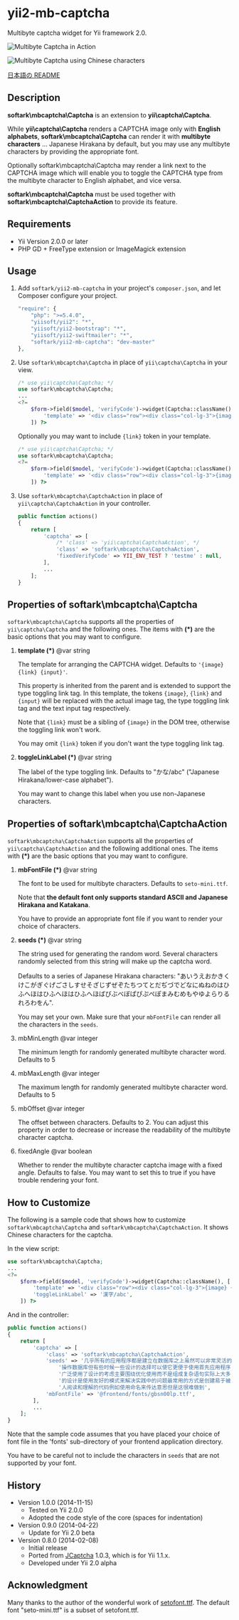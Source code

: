 yii2-mb-captcha
===============

Multibyte captcha widget for Yii framework 2.0.

![Multibyte Captcha in Action](images/mb-captcha.png "Multibyte Captcha in Action")

![Multibyte Captcha using Chinese characters](images/mb-captcha-c.png "Multibyte Captcha using Chinese characters")

[日本語の README](README_ja.md)

Description
-----------

**softark\mbcaptcha\Captcha** is an extension to **yii\captcha\Captcha**.

While **yii\captcha\Captcha** renders a CAPTCHA image only with **English alphabets**,
**softark\mbcaptcha\Captcha** can render it with **multibyte characters** ... Japanese Hirakana
by default, but you may use any multibyte characters by providing the appropriate font.

Optionally softark\mbcaptcha\Captcha may render a link next to the CAPTCHA image which will
enable you to toggle the CAPTCHA type from the multibyte character to English alphabet, and vice versa.

**softark\mbcaptcha\Captcha** must be used together with **softark\mbcaptcha\CaptchaAction** to provide its feature.

Requirements
------------
+ Yii Version 2.0.0 or later
+ PHP GD + FreeType extension or ImageMagick extension

Usage
-----
1. Add `softark/yii2-mb-captcha` in your project's `composer.json`, and let Composer configure your project.

    ```php
    "require": {
        "php": ">=5.4.0",
        "yiisoft/yii2": "*",
        "yiisoft/yii2-bootstrap": "*",
        "yiisoft/yii2-swiftmailer": "*",
        "softark/yii2-mb-captcha": "dev-master"
    },
    ```

2. Use `softark\mbcaptcha\Captcha` in place of `yii\captcha\Captcha` in your view.

    ```php
    /* use yii\captcha\Captcha; */
    use softark\mbcaptcha\Captcha;
    ...
    <?=
        $form->field($model, 'verifyCode')->widget(Captcha::className(), [
            'template' => '<div class="row"><div class="col-lg-3">{image}</div><div class="col-lg-6">{input}</div></div>',
        ]) ?>
    ```

    Optionally you may want to include `{link}` token in your template.
    ```php
    /* use yii\captcha\Captcha; */
    use softark\mbcaptcha\Captcha;
    <?=
        $form->field($model, 'verifyCode')->widget(Captcha::className(), [
            'template' => '<div class="row"><div class="col-lg-3">{image} {link}</div><div class="col-lg-6">{input}</div></div>',
        ]) ?>
    ```

3. Use `softark\mbcaptcha\CaptchaAction` in place of `yii\captcha\CaptchaAction` in your controller.

    ```php
    public function actions()
    {
        return [
            'captcha' => [
                /* 'class' => 'yii\captcha\CaptchaAction', */
                'class' => 'softark\mbcaptcha\CaptchaAction',
                'fixedVerifyCode' => YII_ENV_TEST ? 'testme' : null,
            ],
            ...
        ];
    }
    ```

Properties of softark\mbcaptcha\Captcha
---------------------------------------
`softark\mbcaptcha\Captcha` supports all the properties of `yii\captcha\Captcha` and the following ones.
The items with **(*)** are the basic options that you may want to configure.

1. **template (*)** @var string

    The template for arranging the CAPTCHA widget. Defaults to `'{image} {link} {input}'`.

    This property is inherited from the parent and is extended to support the type toggling link tag.
    In this template, the tokens `{image}`, `{link}` and `{input}` will be replaced with the actual image tag,
    the type toggling link tag and the text input tag respectively.

    Note that `{link}` must be a sibling of `{image}` in the DOM tree, otherwise the toggling link won't work.

    You may omit `{link}` token if you don't want the type toggling link tag.

2. **toggleLinkLabel (*)** @var string

    The label of the type toggling link. Defaults to "かな/abc" ("Japanese Hirakana/lower-case alphabet").

    You may want to change this label when you use non-Japanese characters.

Properties of softark\mbcaptcha\CaptchaAction
---------------------------------------------
`softark\mbcaptcha\CaptchaAction` supports all the properties of `yii\captcha\CaptchaAction` and the following additional ones.
The items with **(*)** are the basic options that you may want to configure.

1. **mbFontFile (*)** @var string

    The font to be used for multibyte characters. Defaults to `seto-mini.ttf`.

    Note that **the default font only supports standard ASCII and Japanese Hirakana and Katakana**.

    You have to provide an appropriate font file if you want to render your choice of characters.

2. **seeds (*)** @var string

    The string used for generating the random word. Several characters randomly selected from this string will make up the captcha word.

    Defaults to a series of Japanese Hirakana characters: "あいうえおかきくけこがぎぐげごさしすせそざじずぜぞたちつてとだぢづでどなにぬねのはひふへほはひふへほはひふへほばびぶべぼぱぴぷぺぽまみむめもやゆよらりるれろわをん".

    You may set your own. Make sure that your `mbFontFile` can render all the characters in the `seeds`.

3. mbMinLength @var integer

    The minimum length for randomly generated multibyte character word. Defaults to 5

4. mbMaxLength @var integer

    The maximum length for randomly generated multibyte character word. Defaults to 5

5. mbOffset @var integer

    The offset between characters. Defaults to 2.
    You can adjust this property in order to decrease or increase the readability of the multibyte character captcha.

6. fixedAngle @var boolean

    Whether to render the multibyte character captcha image with a fixed angle. Defaults to false.
    You may want to set this to true if you have trouble rendering your font.

How to Customize
----------------

The following is a sample code that shows how to customize `softark\mbcaptcha\Captcha` and `softark\mbcaptcha\CaptchaAction`.
It shows Chinese characters for the captcha.

In the view script:

```php
use softark\mbcaptcha\Captcha;
...
<?=
    $form->field($model, 'verifyCode')->widget(Captcha::className(), [
        'template' => '<div class="row"><div class="col-lg-3">{image} {link}</div><div class="col-lg-6">{input}</div></div>',
        'toggleLinkLabel' => '漢字/abc',
    ]) ?>
```

And in the controller:

```php
public function actions()
{
    return [
        'captcha' => [
            'class' => 'softark\mbcaptcha\CaptchaAction',
            'seeds' => '几乎所有的应用程序都是建立在数据库之上虽然可以非常灵活的' .
                '操作数据库但有些时候一些设计的选择可以使它更便于使用首先应用程序' .
                '广泛使用了设计的考虑主要围绕优化使用而不是组成复杂语句实际上大多' .
                '的设计是使用友好的模式来解决实践中的问题最常用的方式是创建易于被' .
                '人阅读和理解的代码例如使用命名来传达意思但是这很难做到',
            'mbFontFile' => '@frontend/fonts/gbsn00lp.ttf',
        ],
        ...
    ];
}
```

Note that the sample code assumes that you have placed your choice of font file in the 'fonts' sub-directory of your frontend application directory.

You have to be careful not to include the characters in `seeds` that are not supported by your font.

History
-------

+ Version 1.0.0 (2014-11-15)
    + Tested on Yii 2.0.0
    + Adopted the code style of the core (spaces for indentation) 
+ Version 0.9.0 (2014-04-22)
    + Update for Yii 2.0 beta
+ Version 0.8.0 (2014-02-08)
    + Initial release
    + Ported from [JCaptcha](https://github.com/softark/JCaptcha) 1.0.3, which is for Yii 1.1.x.
    + Developed under Yii 2.0 alpha

Acknowledgment
--------------
Many thanks to the author of the wonderful work of [setofont.ttf](http://setofont.sourceforge.jp/). The default font "seto-mini.ttf" is a subset of setofont.ttf.

